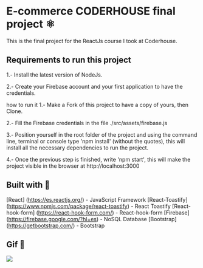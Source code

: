# E-commerce CODERHOUSE final project ⚛️

This is the final project for the ReactJs course I took at Coderhouse.

## Requirements to run this project

1.- Install the latest version of NodeJs.

2.- Create your Firebase account and your first application to have the credentials.

how to run it 1.- Make a Fork of this project to have a copy of yours, then Clone.

2.- Fill the Firebase credentials in the file ./src/assets/firebase.js

3.- Position yourself in the root folder of the project and using the command line, terminal or console type 'npm install' (without the quotes), this will install all the necessary dependencies to run the project.

4.- Once the previous step is finished, write 'npm start', this will make the project visible in the browser at http://localhost:3000

## Built with 👷
[React] (https://es.reactjs.org/) - JavaScript Framework
[React-Toastify] (https://www.npmjs.com/package/react-toastify) - React Toastify
[React-hook-form] (https://react-hook-form.com/) - React-hook-form
[Firebase] (https://firebase.google.com/?hl=es) - NoSQL Database
[Bootstrap] (https://getbootstrap.com/) - Bootstrap

## Gif 🎥

![](https://drive.google.com/drive/folders/10sq60SnKVGsBgzLSfTwZmk4_kc2tcnJf)